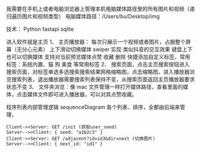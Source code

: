 我需要在手机上或者电脑浏览器上管理本机电脑媒体路径里的所有图片和视频（递归遍历图片和视频类型）
电脑媒体路径：/Users/bu/Desktop/img

技术：
Python  fastapi sqlite

进入软件就是主页
1、
主页播放器：
每次只展示一个视频或者图片，占据整个屏幕（无分心元素）
上下滑动切换媒体 swiper 实现 类似抖音的交互效果
键盘上下也可以切换媒体
支持对当前预览媒体点赞 收藏 删除 快捷添加自定义标签，常用标签：系统内置、猫 狗 美食 等常用标签
2、
搜索页面，点击主页搜索按钮进入搜索页面，对标签单选多选搜索搜索结果网格缩略图，点击缩略图，进入播放器浏览搜索列表，退出播放器需要搜索列表保持不变，从搜索页面返回主页播放器要求状态不变
3、
文件夹浏览：像 mac 文件管理一样打开媒体路径，查看里面的媒体，点击媒体文件即可进入播放器，可以对其点赞收藏。

程序列表内部管理逻辑
sequenceDiagram
各个列表、排序，全都由后端来管理，

    Client->>Server: GET /init (获取user_seed)
    Server-->>Client: { seed: "a1b2c3" }
    Client->>Server: GET /adjacent?id=id3&dir=next (切换图片)
    Server-->>Client: { next_id: "id1" }

